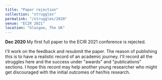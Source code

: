 ```yaml
---
title: "Paper rejection"
collection: "struggles"
permalink: "/struggles/2020"
venue: "ECIR 2021"
location: "Glasgow, The UK"
---
```

<b>Dec 2020 </b>
My first full paper to the ECIR 2021 conference is rejected.

I'll work on the feedback and resubmit the paper.
The reason of publishing this is to have a realistic record of an academic
journey. I'll record all the struggles here and the success
under "awards" and "publications" sections. I hope this record may help another
young researcher who might get discouraged with the initial outcomes of her/his research.


